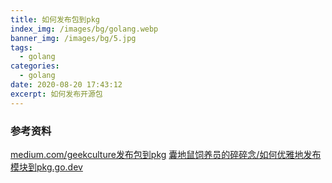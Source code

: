 ```yaml
---
title: 如何发布包到pkg
index_img: /images/bg/golang.webp
banner_img: /images/bg/5.jpg
tags:
  - golang
categories:
  - golang
date: 2020-08-20 17:43:12
excerpt: 如何发布开源包
---
```



### 参考资料

[medium.com/geekculture发布包到pkg](https://medium.com/geekculture/release-your-go-package-on-pkg-go-dev-886ec42fbc77)
[囊地鼠饲养员的碎碎念/如何优雅地发布模块到pkg.go.dev](https://blog.golang.im/how-to-release-go-module/)